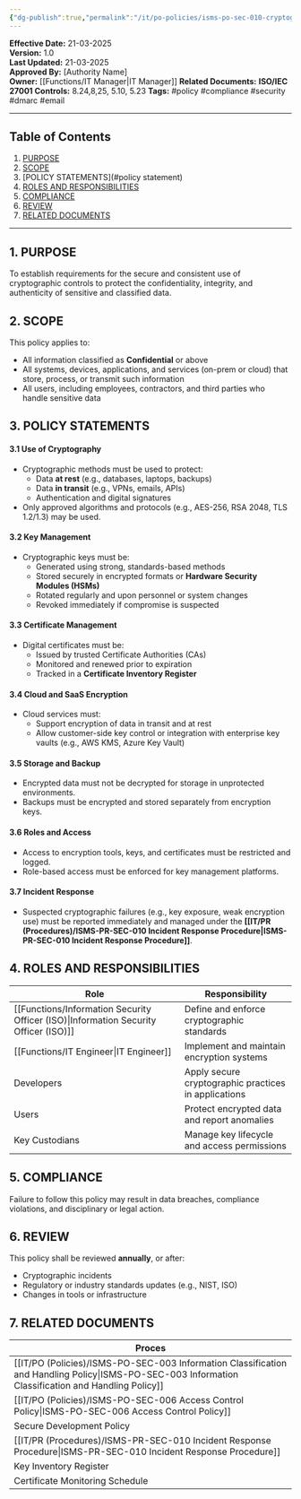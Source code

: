 ```yaml
---
{"dg-publish":true,"permalink":"/it/po-policies/isms-po-sec-010-cryptographic-controls-policy/"}
---
```


**Effective Date:** 21-03-2025  
**Version:** 1.0  
**Last Updated:** 21-03-2025  
**Approved By:** [Authority Name]  
**Owner:** [[Functions/IT Manager\|IT Manager]]
**Related Documents:**
**ISO/IEC 27001 Controls:** 8.24,8,25, 5.10, 5.23
**Tags:** #policy #compliance  #security #dmarc #email

---
## **Table of Contents**  
1. [PURPOSE](#purpose)  
2. [SCOPE](#scope)  
3. [POLICY STATEMENTS](#policy statement)  
4. [ROLES AND RESPONSIBILITIES](#roles-and-responsibilities)  
5. [COMPLIANCE](#dmarc)  
6. [REVIEW](#responsibilities)  
7. [RELATED DOCUMENTS](#compliance)  

---
## **1. PURPOSE**  
To establish requirements for the secure and consistent use of cryptographic controls to protect the confidentiality, integrity, and authenticity of sensitive and classified data.
## **2. SCOPE**
This policy applies to:
- All information classified as **Confidential** or above
- All systems, devices, applications, and services (on-prem or cloud) that store, process, or transmit such information
- All users, including employees, contractors, and third parties who handle sensitive data
 
 ## **3. POLICY STATEMENTS** 
#### 3.1 Use of Cryptography
- Cryptographic methods must be used to protect:
    - Data **at rest** (e.g., databases, laptops, backups)  
    - Data **in transit** (e.g., VPNs, emails, APIs)
    - Authentication and digital signatures
- Only approved algorithms and protocols (e.g., AES-256, RSA 2048, TLS 1.2/1.3) may be used.
#### 3.2 Key Management
- Cryptographic keys must be:
    - Generated using strong, standards-based methods
    - Stored securely in encrypted formats or **Hardware Security Modules (HSMs)**
    - Rotated regularly and upon personnel or system changes
    - Revoked immediately if compromise is suspected
#### 3.3 Certificate Management
- Digital certificates must be:
    - Issued by trusted Certificate Authorities (CAs)
    - Monitored and renewed prior to expiration
    - Tracked in a **Certificate Inventory Register**
#### 3.4 Cloud and SaaS Encryption
- Cloud services must:
    - Support encryption of data in transit and at rest
    - Allow customer-side key control or integration with enterprise key vaults (e.g., AWS KMS, Azure Key Vault)
#### 3.5 Storage and Backup
- Encrypted data must not be decrypted for storage in unprotected environments.
- Backups must be encrypted and stored separately from encryption keys.
#### 3.6 Roles and Access
- Access to encryption tools, keys, and certificates must be restricted and logged.
- Role-based access must be enforced for key management platforms.
#### 3.7 Incident Response
- Suspected cryptographic failures (e.g., key exposure, weak encryption use) must be reported immediately and managed under the  **[[IT/PR (Procedures)/ISMS-PR-SEC-010 Incident Response Procedure\|ISMS-PR-SEC-010 Incident Response Procedure]]**.
## **4. ROLES AND RESPONSIBILITIES**

| **Role**                               | **Responsibility**                                   |
| -------------------------------------- | ---------------------------------------------------- |
| [[Functions/Information Security Officer (ISO)\|Information Security Officer (ISO)]] | Define and enforce cryptographic standards           |
| [[Functions/IT Engineer\|IT Engineer]]                        | Implement and maintain encryption systems            |
| Developers                             | Apply secure cryptographic practices in applications |
| Users                                  | Protect encrypted data and report anomalies          |
| Key Custodians                         | Manage key lifecycle and access permissions          |
## **5. COMPLIANCE**  
Failure to follow this policy may result in data breaches, compliance violations, and disciplinary or legal action.
## **6. REVIEW**  
This policy shall be reviewed **annually**, or after:
- Cryptographic incidents
- Regulatory or industry standards updates (e.g., NIST, ISO)
- Changes in tools or infrastructure
## **7. RELATED DOCUMENTS**  

| Proces                                                             |
| ------------------------------------------------------------------ |
| [[IT/PO (Policies)/ISMS-PO-SEC-003 Information Classification and Handling Policy\|ISMS-PO-SEC-003 Information Classification and Handling Policy]] |
| [[IT/PO (Policies)/ISMS-PO-SEC-006 Access Control Policy\|ISMS-PO-SEC-006 Access Control Policy]]                          |
| Secure Development Policy                                          |
| [[IT/PR (Procedures)/ISMS-PR-SEC-010 Incident Response Procedure\|ISMS-PR-SEC-010 Incident Response Procedure]]                    |
| Key Inventory Register                                             |
| Certificate Monitoring Schedule                                    |








